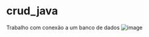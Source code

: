 # crud_java
Trabalho com conexão a um banco de dados
![image](https://user-images.githubusercontent.com/64651291/142491230-44bba15f-8910-45d4-85a6-6adca1fef469.png)
